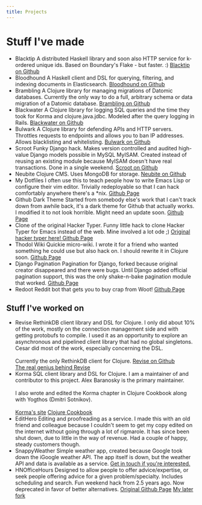 ```yaml
---
title: Projects
---
```


# Stuff I've made

<ul class="projects">
<li>
  <project>Blacktip</project>
  A distributed Haskell library and soon also HTTP service for k-ordered unique ids.
  Based on Boundary's Flake - but faster. :)
  <a href="http://github.com/bitemyapp/blacktip" target="_blank">Blacktip on Github</a>
</li>
<li>
  <project>Bloodhound</project>
  A Haskell client and DSL for querying, filtering, and indexing documents in Elasticsearch.
  <a href="http://github.com/bitemyapp/bloodhound" target="_blank">Bloodhound on Github</a>
</li>
<li>
  <project>Brambling</project>
  A Clojure library for managing migrations of Datomic databases. Currently the only
  way to do a full, arbitrary schema or data migration of a Datomic database.
  <a href="http://github.com/bitemyapp/brambling" target="_blank">Brambling on Github</a>
</li>
<li>
  <project>Blackwater</project>
  A Clojure library for logging SQL queries and the time they
  took for Korma and clojure.java.jdbc. Modeled after the query logging in Rails.
  <a href="http://github.com/bitemyapp/blackwater" target="_blank">Blackwater on Github</a>
</li>
<li>
  <project>Bulwark</project>
  A Clojure library for defending APIs and HTTP servers. Throttles requests to
  endpoints and allows you to ban IP addresses. Allows blacklisting and whitelisting.
  <a href="http://github.com/bitemyapp/bulwark" target="_blank">Bulwark on Github</a>
</li>
<li>
  <project>Scroot</project>
  Funky Django hack. Makes version controlled
  and audited high-value Django models possible
  in MySQL MyISAM. Created instead of reusing an
  existing module because MyISAM doesn't have
  real transactions. Done in a single weekend.
  <a href="http://github.com/bitemyapp/scroot/">Scroot on Github</a>
</li>
<li>
  <project>Neubite</project>
  Clojure CMS. Uses MongoDB for storage.
  <a href="http://github.com/bitemyapp/neubite/">Neubite on Github</a>
</li>
<li>
  <project>My Dotfiles</project>
  I often use this to teach people how to write Emacs
  Lisp or configure their vim editor. Trivially
  redeployable so that I can hack comfortably anywhere
  there's a *nix.
  <a href="https://github.com/bitemyapp/dotfiles/">Github Page</a>
</li>
<li>
  <project>Github Dark Theme</project>
  Started from somebody else's work that I can't track down from awhile
  back, it's a dark theme for Github that actually works. I modified it
  to not look horrible. Might need an update soon.
  <a href="https://github.com/bitemyapp/github-dark-theme">Github Page</a>
</li>
<li>
  <project>Clone of the original Hacker Typer.</project>
  Funny little hack to clone Hacker Typer for Emacs instead of the web. Mine involved a lot ode ;)
  <a href="http://hackertyper.net/">
    Original hacker typer here!
  </a>
  <a href="https://github.com/bitemyapp/hacker-type-emacs">Github Page</a>
</li>
<li>
  <project>Thodol Wiki</project>
  Quickie micro-wiki. I wrote it for a friend who wanted
  something he could use but also hack on. I should rewrite
  it in Clojure soon.
  <a href="https://github.com/bitemyapp/thodol">Github Page</a>
</li>
<li>
  <project>Django Pagination</project>
  Pagination for Django, forked because original
  creator disappeared and there were bugs. Until Django
  added official pagination support, this was the only
  shake-n-bake pagination module that worked.
  <a href="https://github.com/bitemyapp/pagination">Github Page</a>
</li>
<li>
  <project>Redoot</project>
  Reddit bot that gets you to buy crap from Woot!
  <a href="https://github.com/bitemyapp/redoot">Github Page</a>
</li>
</ul>
<h2>Stuff I've worked on</h2>
<ul class="projects">
<li>
  <project>Revise</project>
  RethinkDB client library and DSL for Clojure. I only did about 10% of the work,
  mostly on the connection management side and with getting protobufs to compile.
  I used it as an opportunity to explore an asynchronous and pipelined client library
  that had no global singletons. Cesar did most of the work, especially
  concerning the DSL.
  <br><br>
  Currently the only RethinkDB client for Clojure.
  <a href="http://github.com/bitemyapp/revise/" target="_blank">Revise on Github</a>
  <br>
  <a href="http://github.com/cesarbp/" target="_blank">The real genius behind Revise</a>
</li>
<li>
  <project>Korma</project>
  SQL client library and DSL for Clojure. I am a maintainer of and contributor to
  this project. Alex Baranosky is the primary maintainer.
  <br><br>
  I also wrote and edited the Korma chapter in Clojure Cookbook along with
  Yogthos (Dmitri Sotnikov).
  <br><br>
  <a href="http://sqlkorma.com" target="_blank">Korma's site</a>
  <a href="http://clojure-cookbook.com/" target="_blank">Clojure Cookbook</a>
</li>
<li>
  <project>EditHero</project>
  Editing and proofreading as a service. I made this with an old friend
  and colleague because I couldn't seem to get my copy edited on the internet
  without going through a lot of rigmarole. It has since been shut down, due
  to little in the way of revenue. Had a couple of happy, steady customers though.
</li>
<li>
  <project>SnappyWeather</project>
  Simple weather app, created because Google took down the iGoogle weather API.
  The app itself is down, but the weather API and data is available as a service.
  <a href="mailto:cma@bitemyapp.com">Get in touch if you're interested.</a>
</li>
<li>
  <project>HNOfficeHours</project>
  Designed to allow people to offer advice/expertise, or seek
  people offering advice for a given problem/specialty. Includes
  scheduling and search. Fun weekend hack from 2.5 years ago.
  Now deprecated in favor of better alternatives.
  <a href="https://github.com/ezl/hnofficehours/">Original Github Page</a>
  <a href="https://github.com/bitemyapp/hnofficehours/">My later fork</a>
</li>
</ul>
